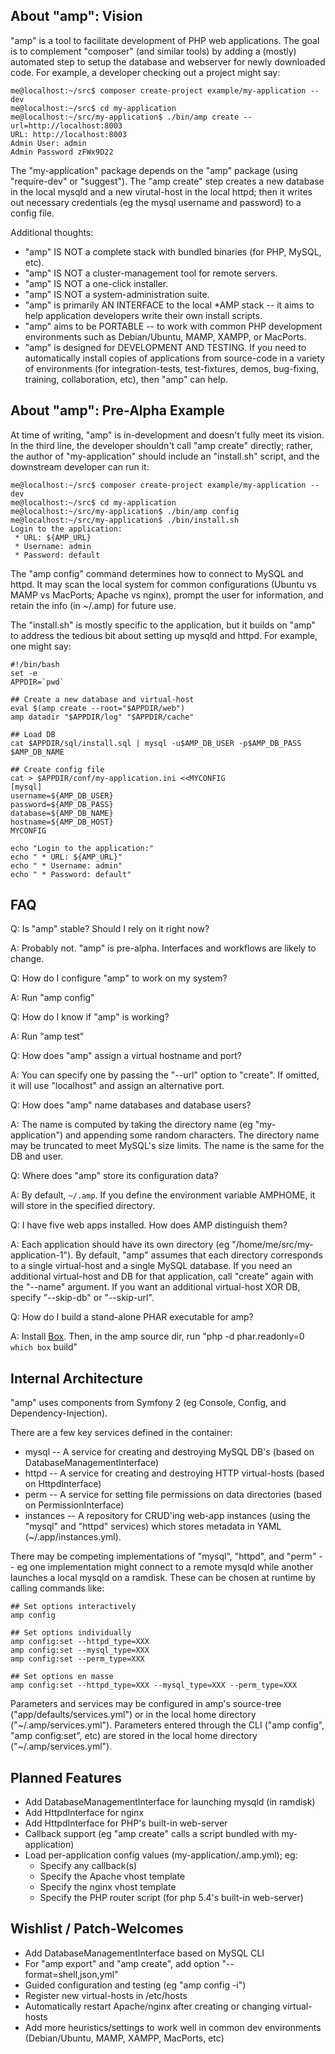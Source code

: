 ## About "amp": Vision ##

"amp" is a tool to facilitate development of PHP web applications. The goal is
to complement "composer" (and similar tools) by adding a (mostly) automated
step to setup the database and webserver for newly downloaded code. For example,
a developer checking out a project might say:

```
me@localhost:~/src$ composer create-project example/my-application --dev
me@localhost:~/src$ cd my-application
me@localhost:~/src/my-application$ ./bin/amp create --url=http://localhost:8003
URL: http://localhost:8003
Admin User: admin
Admin Password zFWx9D22
```

The "my-application" package depends on the "amp" package (using "require-dev" or
"suggest").  The "amp create" step creates a new database in the local mysqld and
a new virutal-host in the local httpd; then it writes out necessary credentials
(eg the mysql username and password) to a config file.

Additional thoughts:

 * "amp" IS NOT a complete stack with bundled binaries (for PHP, MySQL, etc).
 * "amp" IS NOT a cluster-management tool for remote servers.
 * "amp" IS NOT a one-click installer.
 * "amp" IS NOT a system-administration suite.
 * "amp" is primarily AN INTERFACE to the local *AMP stack -- it aims to help
   application developers write their own install scripts.
 * "amp" aims to be PORTABLE -- to work with common PHP development environments
   such as Debian/Ubuntu, MAMP, XAMPP, or MacPorts.
 * "amp" is designed for DEVELOPMENT AND TESTING. If you need to automatically install
   copies of applications from source-code in a variety of environments (for
   integration-tests, test-fixtures, demos, bug-fixing, training, collaboration, etc),
   then "amp" can help.

## About "amp": Pre-Alpha Example ##

At time of writing, "amp" is in-development and doesn't fully meet its vision.
In the third line, the developer shouldn't call "amp create" directly; rather,
the author of "my-application" should include an "install.sh" script, and
the downstream developer can run it:

```
me@localhost:~/src$ composer create-project example/my-application --dev
me@localhost:~/src$ cd my-application
me@localhost:~/src/my-application$ ./bin/amp config
me@localhost:~/src/my-application$ ./bin/install.sh
Login to the application:
 * URL: ${AMP_URL}
 * Username: admin
 * Password: default
```

The "amp config" command determines how to connect to MySQL and httpd.
It may scan the local system for common configurations (Ubuntu vs
MAMP vs MacPorts; Apache vs nginx), prompt the user for information, and
retain the info (in ~/.amp) for future use.

The "install.sh" is mostly specific to the application, but it builds
on "amp" to address the tedious bit about setting up mysqld and httpd.
For example, one might say:

```
#!/bin/bash
set -e
APPDIR=`pwd`

## Create a new database and virtual-host
eval $(amp create --root="$APPDIR/web")
amp datadir "$APPDIR/log" "$APPDIR/cache"

## Load DB
cat $APPDIR/sql/install.sql | mysql -u$AMP_DB_USER -p$AMP_DB_PASS $AMP_DB_NAME

## Create config file
cat > $APPDIR/conf/my-application.ini <<MYCONFIG
[mysql]
username=${AMP_DB_USER}
password=${AMP_DB_PASS}
database=${AMP_DB_NAME}
hostname=${AMP_DB_HOST}
MYCONFIG

echo "Login to the application:"
echo " * URL: ${AMP_URL}"
echo " * Username: admin"
echo " * Password: default"
```

## FAQ ##

Q: Is "amp" stable? Should I rely on it right now?

A: Probably not. "amp" is pre-alpha. Interfaces and workflows are likely to change.

Q: How do I configure "amp" to work on my system?

A: Run "amp config"

Q: How do I know if "amp" is working?

A: Run "amp test"

Q: How does "amp" assign a virtual hostname and port?

A: You can specify one by passing the "--url" option to "create". If omitted,
it will use "localhost" and assign an alternative port.

Q: How does "amp" name databases and database users?

A: The name is computed by taking the directory name (eg "my-application")
and appending some random characters.  The directory name may be truncated
to meet MySQL's size limits.  The name is the same for the DB and user.

Q: Where does "amp" store its configuration data?

A: By default, `~/.amp`. If you define the environment variable AMPHOME, it will store in the specified directory.

Q: I have five web apps installed. How does AMP distinguish them?

A: Each application should have its own directory (eg
"/home/me/src/my-application-1").  By default, "amp" assumes that each
directory corresponds to a single virtual-host and a single MySQL database.
If you need an additional virtual-host and DB for that application, call
"create" again with the "--name" argument.  If you want an additional
virtual-host XOR DB, specify "--skip-db" or "--skip-url".

Q: How do I build a stand-alone PHAR executable for amp?

A: Install [Box](http://box-project.org/). Then, in the amp source dir, run "php -d phar.readonly=0 `which box` build"

## Internal Architecture ##

"amp" uses components from Symfony 2 (eg Console, Config, and
Dependency-Injection).

There are a few key services defined in the container:

 * mysql -- A service for creating and destroying MySQL DB's
   (based on DatabaseManagementInterface)
 * httpd -- A service for creating and destroying HTTP virtual-hosts
   (based on HttpdInterface)
 * perm -- A service for setting file permissions on data directories
   (based on PermissionInterface)
 * instances -- A repository for CRUD'ing web-app instances (using the
   "mysql" and "httpd" services) which stores metadata in YAML
   (~/.app/instances.yml).

There may be competing implementations of "mysql", "httpd", and "perm" -- eg
one implementation might connect to a remote mysqld while another launches a
local mysqld on a ramdisk.  These can be chosen at runtime by calling
commands like:

```
## Set options interactively
amp config

## Set options individually
amp config:set --httpd_type=XXX
amp config:set --mysql_type=XXX
amp config:set --perm_type=XXX

## Set options en masse
amp config:set --httpd_type=XXX --mysql_type=XXX --perm_type=XXX
```

Parameters and services may be configured in amp's source-tree
("app/defaults/services.yml") or in the local home directory
("~/.amp/services.yml"). Parameters entered through the CLI
("amp config", "amp config:set", etc) are stored in the local
home directory ("~/.amp/services.yml").

## Planned Features ##

 * Add DatabaseManagementInterface for launching mysqld (in ramdisk)
 * Add HttpdInterface for nginx
 * Add HttpdInterface for PHP's built-in web-server
 * Callback support (eg "amp create" calls a script bundled with my-application)
 * Load per-application config values (my-application/.amp.yml); eg:
   * Specify any callback(s)
   * Specify the Apache vhost template
   * Specify the nginx vhost template
   * Specify the PHP router script (for php 5.4's built-in web-server)

## Wishlist / Patch-Welcomes ##

 * Add DatabaseManagementInterface based on MySQL CLI
 * For "amp export" and "amp create", add option "--format=shell,json,yml"
 * Guided configuration and testing (eg "amp config -i")
 * Register new virtual-hosts in /etc/hosts
 * Automatically restart Apache/nginx after creating or changing virtual-hosts
 * Add more heuristics/settings to work well in common dev environments
   (Debian/Ubuntu, MAMP, XAMPP, MacPorts, etc)

